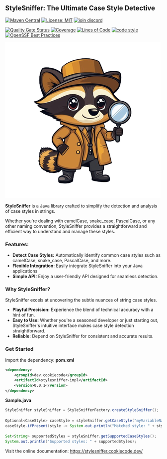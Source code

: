 ## **StyleSniffer: The Ultimate Case Style Detective**

[![Maven Central](https://maven-badges.herokuapp.com/maven-central/dev.cookiecode/stylesniffer-parent/badge.svg)](https://maven-badges.herokuapp.com/maven-central/dev.cookiecode/stylesniffer-parent)
[![License: MIT](https://img.shields.io/badge/License-MIT-yellow.svg)](https://opensource.org/licenses/MIT)
[![join discord](https://img.shields.io/badge/join%20discord-gray?style=flat&logo=discord&link=https://discord.gg/uqQ2SWCQCb)](https://discord.gg/uqQ2SWCQCb)

[![Quality Gate Status](https://sonarcloud.io/api/project_badges/measure?project=sebastienvermeille_stylesniffer&metric=alert_status)](https://sonarcloud.io/summary/new_code?id=sebastienvermeille_stylesniffer)
[![Coverage](https://sonarcloud.io/api/project_badges/measure?project=sebastienvermeille_stylesniffer&metric=coverage)](https://sonarcloud.io/summary/new_code?id=sebastienvermeille_stylesniffer)
[![Lines of Code](https://sonarcloud.io/api/project_badges/measure?project=sebastienvermeille_stylesniffer&metric=ncloc)](https://sonarcloud.io/summary/new_code?id=sebastienvermeille_stylesniffer)
[![code style](https://img.shields.io/badge/code%20style-google%20code%20style-green?style=flat&link=https://google.github.io/styleguide/javaguide.html)](https://google.github.io/styleguide/javaguide.html)
[![OpenSSF Best Practices](https://bestpractices.coreinfrastructure.org/projects/9374/badge)](https://bestpractices.coreinfrastructure.org/projects/9374)


![StyleSniffer Logo](/docs/static/assets/stylesniffer-logo.png)

**StyleSniffer** is a Java library crafted to simplify the detection and analysis of case styles
in strings.

Whether you're dealing with camelCase, snake_case, PascalCase, or any other naming convention,
StyleSniffer provides a straightforward and efficient way to understand and manage these styles.

### **Features:**

- **Detect Case Styles:** Automatically identify common case styles such as camelCase,
  snake_case, PascalCase, and more.
- **Flexible Integration:** Easily integrate StyleSniffer into your Java applications
- **Simple API:** Enjoy a user-friendly API designed for seamless detection.

### **Why StyleSniffer?**

StyleSniffer excels at uncovering the subtle nuances of string case styles.

- **Playful Precision:** Experience the blend of technical accuracy with a hint of fun.
- **Easy to Use:** Whether you're a seasoned developer or just starting out,
  StyleSniffer's intuitive interface makes case style detection straightforward.
- **Reliable:** Depend on StyleSniffer for consistent and accurate results.

### **Get Started**

Import the dependency:
**pom.xml**
```xml
<dependency>
    <groupId>dev.cookiecode</groupId>
    <artifactId>stylesniffer-impl</artifactId>
    <version>0.0.1</version>
</dependency>
```

**Sample.java**
```java
StyleSniffer styleSniffer = StyleSnifferFactory.createStyleSniffer();

Optional<CaseStyle> caseStyle = styleSniffer.getCaseStyle("myVariableName");
caseStyle.ifPresent(style -> System.out.println("Matched style: " + style.getName()));

Set<String> supportedStyles = styleSniffer.getSupportedCaseStyles();
System.out.println("Supported styles: " + supportedStyles);
```

Visit the online documentation: https://stylesniffer.cookiecode.dev/
